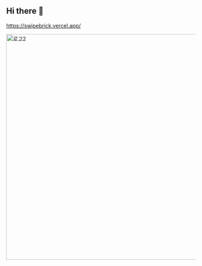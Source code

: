 ## Hi there 👋

https://swipebrick.vercel.app/

<img width="600" height="600" alt="로고2" src="https://github.com/user-attachments/assets/aa5b4f0e-f49c-4a84-a7a2-9d497e7600a5" />

<!--

**Here are some ideas to get you started:**

🙋‍♀️ A short introduction - what is your organization all about?
🌈 Contribution guidelines - how can the community get involved?
👩‍💻 Useful resources - where can the community find your docs? Is there anything else the community should know?
🍿 Fun facts - what does your team eat for breakfast?
🧙 Remember, you can do mighty things with the power of [Markdown](https://docs.github.com/github/writing-on-github/getting-started-with-writing-and-formatting-on-github/basic-writing-and-formatting-syntax)
-->
